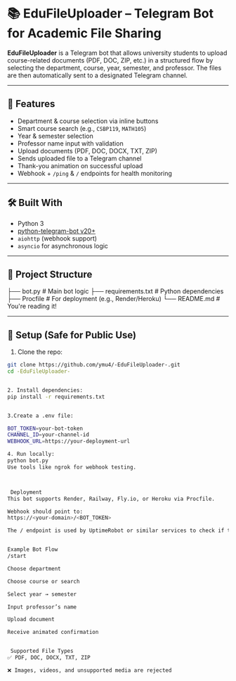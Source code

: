 # 📚 EduFileUploader – Telegram Bot for Academic File Sharing

**EduFileUploader** is a Telegram bot that allows university students to upload course-related documents (PDF, DOC, ZIP, etc.) in a structured flow by selecting the department, course, year, semester, and professor. The files are then automatically sent to a designated Telegram channel.

---

## 🚀 Features

- Department & course selection via inline buttons
- Smart course search (e.g., `CSBP119`, `MATH105`)
- Year & semester selection
- Professor name input with validation
- Upload documents (PDF, DOC, DOCX, TXT, ZIP)
- Sends uploaded file to a Telegram channel
- Thank-you animation on successful upload
- Webhook + `/ping` & `/` endpoints for health monitoring

---

## 🛠 Built With

- Python 3
- [python-telegram-bot v20+](https://github.com/python-telegram-bot/python-telegram-bot)
- `aiohttp` (webhook support)
- `asyncio` for asynchronous logic

---

## 🧾 Project Structure


├── bot.py # Main bot logic
├── requirements.txt # Python dependencies
├── Procfile # For deployment (e.g., Render/Heroku)
└── README.md # You're reading it!


---

## 🔐 Setup (Safe for Public Use)

1. Clone the repo:

```bash
git clone https://github.com/ymu4/-EduFileUploader-.git
cd -EduFileUploader-


2. Install dependencies:
pip install -r requirements.txt


3.Create a .env file:

BOT_TOKEN=your-bot-token
CHANNEL_ID=your-channel-id
WEBHOOK_URL=https://your-deployment-url

4. Run locally:
python bot.py
Use tools like ngrok for webhook testing.



 Deployment
This bot supports Render, Railway, Fly.io, or Heroku via Procfile.

Webhook should point to:
https://<your-domain>/<BOT_TOKEN>

The / endpoint is used by UptimeRobot or similar services to check if the bot is alive.


Example Bot Flow
/start

Choose department

Choose course or search

Select year → semester

Input professor’s name

Upload document

Receive animated confirmation


 Supported File Types
✅ PDF, DOC, DOCX, TXT, ZIP

❌ Images, videos, and unsupported media are rejected







